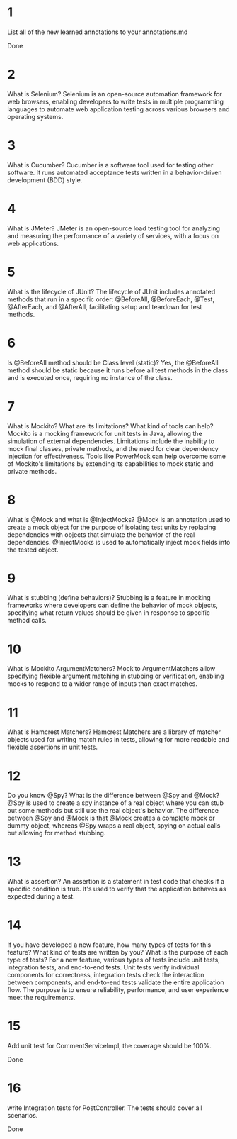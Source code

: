# 1

List all of the new learned annotations to your annotations.md

Done



# 2

What is Selenium? Selenium is an open-source automation framework for web browsers, enabling developers to write tests in multiple programming languages to automate web application testing across various browsers and operating systems.

# 3

What is Cucumber? Cucumber is a software tool used for testing other software. It runs automated acceptance tests written in a behavior-driven development (BDD) style.

# 4

What is JMeter? JMeter is an open-source load testing tool for analyzing and measuring the performance of a variety of services, with a focus on web applications.

# 5

What is the lifecycle of JUnit? The lifecycle of JUnit includes annotated methods that run in a specific order: @BeforeAll, @BeforeEach, @Test, @AfterEach, and @AfterAll, facilitating setup and teardown for test methods.

# 6

Is @BeforeAll method should be Class level (static)? Yes, the @BeforeAll method should be static because it runs before all test methods in the class and is executed once, requiring no instance of the class.

# 7

What is Mockito? What are its limitations? What kind of tools can help? Mockito is a mocking framework for unit tests in Java, allowing the simulation of external dependencies. Limitations include the inability to mock final classes, private methods, and the need for clear dependency injection for effectiveness. Tools like PowerMock can help overcome some of Mockito's limitations by extending its capabilities to mock static and private methods.

# 8

What is @Mock and what is @InjectMocks? @Mock is an annotation used to create a mock object for the purpose of isolating test units by replacing dependencies with objects that simulate the behavior of the real dependencies. @InjectMocks is used to automatically inject mock fields into the tested object.

# 9

What is stubbing (define behaviors)? Stubbing is a feature in mocking frameworks where developers can define the behavior of mock objects, specifying what return values should be given in response to specific method calls.

# 10

What is Mockito ArgumentMatchers? Mockito ArgumentMatchers allow specifying flexible argument matching in stubbing or verification, enabling mocks to respond to a wider range of inputs than exact matches.

# 11

What is Hamcrest Matchers? Hamcrest Matchers are a library of matcher objects used for writing match rules in tests, allowing for more readable and flexible assertions in unit tests.

# 12

Do you know @Spy? What is the difference between @Spy and @Mock? @Spy is used to create a spy instance of a real object where you can stub out some methods but still use the real object's behavior. The difference between @Spy and @Mock is that @Mock creates a complete mock or dummy object, whereas @Spy wraps a real object, spying on actual calls but allowing for method stubbing.

# 13

What is assertion? An assertion is a statement in test code that checks if a specific condition is true. It's used to verify that the application behaves as expected during a test.

# 14

If you have developed a new feature, how many types of tests for this feature? What kind of tests are written by you? What is the purpose of each type of tests? For a new feature, various types of tests include unit tests, integration tests, and end-to-end tests. Unit tests verify individual components for correctness, integration tests check the interaction between components, and end-to-end tests validate the entire application flow. The purpose is to ensure reliability, performance, and user experience meet the requirements.



# 15

Add unit test for CommentServiceImpl, the coverage should be 100%.

Done

# 16

write Integration tests for PostController. The tests should cover all scenarios.

Done